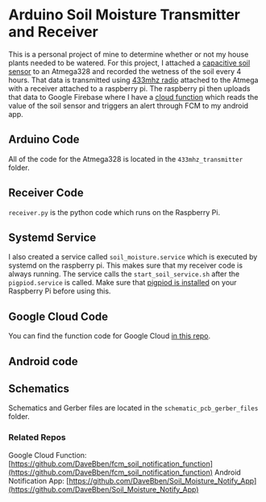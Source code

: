 # Arduino Soil Moisture Transmitter and Receiver
This is a personal project of mine to determine whether or not my house plants needed to be watered. For this project, I attached a [capacitive soil sensor](https://www.amazon.com/gp/product/B07H3P1NRM/ref=ppx_yo_dt_b_search_asin_title?ie=UTF8&psc=1) to an Atmega328 and recorded the wetness of the soil every 4 hours. That data is transmitted using [433mhz radio](https://www.amazon.com/gp/product/B00HEDRHG6/ref=ppx_yo_dt_b_search_asin_title?ie=UTF8&psc=1) attached to the Atmega with a receiver attached to a raspberry pi. The raspberry pi then uploads that data to Google Firebase where I have a [cloud function](https://github.com/DaveBben/fcm_soil_notification_function) which reads the value of the soil sensor and triggers an alert through FCM to my android app.

## Arduino Code
All of the code for the Atmega328 is located in the `433mhz_transmitter` folder.

## Receiver Code
`receiver.py` is the python code which runs on the Raspberry Pi. 

## Systemd Service
I also created a service called `soil_moisture.service` which is executed by systemd on the raspberry pi. This makes sure that my receiver code is always running. The service calls the `start_soil_service.sh` after the `pigpiod.service` is called. Make sure that [pigpiod is installed](https://github.com/guymcswain/pigpio-client/wiki/Install-and-configure-pigpiod) on your Raspberry Pi before using this.

## Google Cloud Code
You can find the function code for Google Cloud [in this repo](https://github.com/DaveBben/fcm_soil_notification_function).

## Android code

## Schematics
Schematics and Gerber files are located in the `schematic_pcb_gerber_files` folder.

### Related Repos
Google Cloud Function: [https://github.com/DaveBben/fcm_soil_notification_function](https://github.com/DaveBben/fcm_soil_notification_function)
Android Notification App: [https://github.com/DaveBben/Soil_Moisture_Notify_App](https://github.com/DaveBben/Soil_Moisture_Notify_App)



